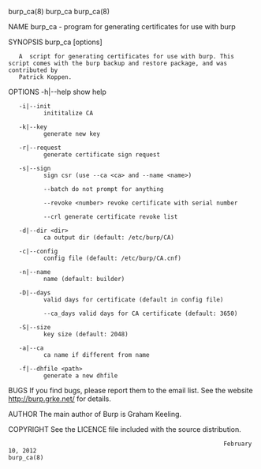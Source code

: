 burp_ca(8)                                                            burp_ca                                                           burp_ca(8)

NAME
       burp_ca - program for generating certificates for use with burp

SYNOPSIS
       burp_ca [options]

       A  script for generating certificates for use with burp. This script comes with the burp backup and restore package, and was contributed by
       Patrick Koppen.

OPTIONS
       -h|--help
              show help

       -i|--init
              inititalize CA

       -k|--key
              generate new key

       -r|--request
              generate certificate sign request

       -s|--sign
              sign csr (use --ca <ca> and --name <name>)

              --batch do not prompt for anything

              --revoke <number> revoke certificate with serial number

              --crl generate certificate revoke list

       -d|--dir <dir>
              ca output dir (default: /etc/burp/CA)

       -c|--config
              config file (default: /etc/burp/CA.cnf)

       -n|--name
              name (default: builder)

       -D|--days
              valid days for certificate (default in config file)

              --ca_days valid days for CA certificate (default: 3650)

       -S|--size
              key size (default: 2048)

       -a|--ca
              ca name if different from name

       -f|--dhfile <path>
              generate a new dhfile

BUGS
       If you find bugs, please report them to the email list. See the website <http://burp.grke.net/> for details.

AUTHOR
       The main author of Burp is Graham Keeling.

COPYRIGHT
       See the LICENCE file included with the source distribution.

                                                                 February 10, 2012                                                      burp_ca(8)
